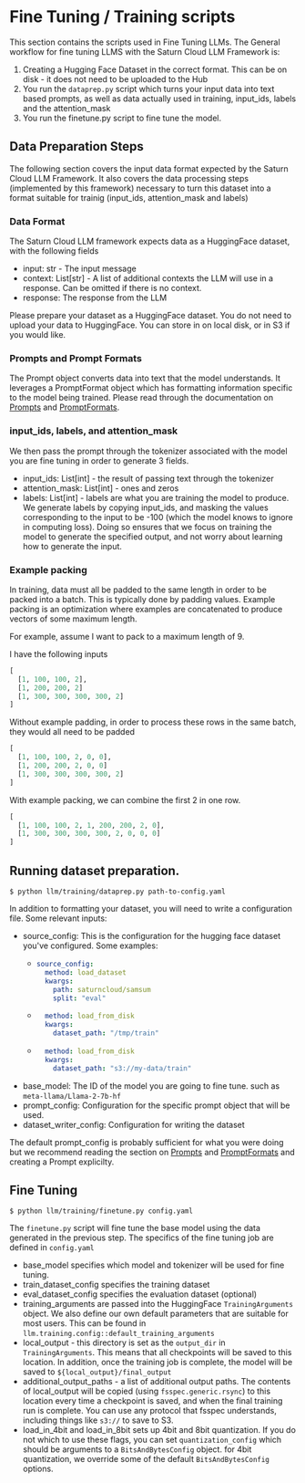 # Fine Tuning / Training scripts

This section contains the scripts used in Fine Tuning LLMs. 
The General workflow for fine tuning LLMS with the Saturn Cloud LLM Framework is:

1. Creating a Hugging Face Dataset in the correct format. This can be on disk - it does not need
   to be uploaded to the Hub
2. You run the `dataprep.py` script which turns your input data into text based prompts, as well as
   data actually used in training, input_ids, labels and the attention_mask
3. You run the finetune.py script to fine tune the model.


## Data Preparation Steps

The following section covers the input data format expected by the Saturn Cloud LLM Framework.
It also covers the data processing steps (implemented by this framework) necessary to turn this
dataset into a format suitable for trainig (input_ids, attention_mask and labels)

### Data Format

The Saturn Cloud LLM framework expects data as a HuggingFace dataset, with the following fields
- input: str - The input message
- context: List[str] - A list of additional contexts the LLM will use in a response. Can be omitted
  if there is no context.
- response: The response from the LLM

Please prepare your dataset as a HuggingFace dataset. You do not need to upload your data to
HuggingFace. You can store in on local disk, or in S3 if you would like.

### Prompts and Prompt Formats

The Prompt object converts data into text that the model understands. It leverages a PromptFormat
object which has formatting information specific to the model being trained. Please read 
through the documentation on [Prompts](../../README.md#prompts) and
[PromptFormats](../../README.md#prompt-format).


### input_ids, labels, and attention_mask

We then pass the prompt through the tokenizer associated with the model you are fine tuning in order
to generate 3 fields.

- input_ids: List[int] - the result of passing text through the tokenizer
- attention_mask: List[int] - ones and zeros
- labels: List[int] - labels are what you are training the model to produce. We generate labels
  by copying input_ids, and masking the values corresponding to the input to be -100 (which the model
  knows to ignore in computing loss). Doing so ensures that we focus on training the model to
  generate the specified output, and not worry about learning how to generate the input.

### Example packing

In training, data must all be padded to the same length in order to be packed into a batch. This
is typically done by padding values. Example packing is an optimization where examples are concatenated
to produce vectors of some maximum length.

For example, assume I want to pack to a maximum length of 9.

I have the following inputs

```python
[
  [1, 100, 100, 2],
  [1, 200, 200, 2]
  [1, 300, 300, 300, 300, 2]
]
```

Without example padding, in order to process these rows in the same batch, they would all need to
be padded

```python
[
  [1, 100, 100, 2, 0, 0],
  [1, 200, 200, 2, 0, 0]
  [1, 300, 300, 300, 300, 2]
]
```

With example packing, we can combine the first 2 in one row.

```python
[
  [1, 100, 100, 2, 1, 200, 200, 2, 0],
  [1, 300, 300, 300, 300, 2, 0, 0, 0]
]
```

## Running dataset preparation.

```
$ python llm/training/dataprep.py path-to-config.yaml
```

In addition to formatting your dataset, you will need to write a configuration file. Some relevant
inputs:

- source_config: This is the configuration for the hugging face dataset you've configured. Some 
  examples:
  - ```yaml
    source_config:
      method: load_dataset
      kwargs:
        path: saturncloud/samsum
        split: "eval"
    ```
  - ```yaml
      method: load_from_disk
      kwargs:
        dataset_path: "/tmp/train"
    ```
  - ```yaml
      method: load_from_disk
      kwargs:
        dataset_path: "s3://my-data/train"
    ```    
- base_model: The ID of the model you are going to fine tune. such as `meta-llama/Llama-2-7b-hf`
- prompt_config: Configuration for the specific prompt object that will be used.
- dataset_writer_config: Configuration for writing the dataset

The default prompt_config is probably sufficient for what you were doing but we recommend
reading the section on [Prompts](../../README.md#prompts) and
[PromptFormats](../../README.md#prompt-format) and creating a Prompt explicilty.


## Fine Tuning

```
$ python llm/training/finetune.py config.yaml
```

The `finetune.py` script will fine tune the base model using the data generated in the previous step.
The specifics of the fine tuning job are defined in `config.yaml`

- base_model specifies which model and tokenizer will be used for fine tuning.
- train_dataset_config specifies the training dataset
- eval_dataset_config specifies the evaluation dataset (optional)
- training_arguments are passed into the HuggingFace `TrainingArguments` object.
  We also define our own default parameters that are suitable for most users.
  This can be found in `llm.training.config::default_training_arguments`
- local_output - this directory is set as the `output_dir` in `TrainingArguments`.
  This means that all checkpoints will be saved to this location. In addition, once
  the training job is complete, the model will be saved to `${local_output}/final_output`
- additional_output_paths - a list of additional output paths. The contents of
  local_output will be copied (using `fsspec.generic.rsync`) to this location every time
  a checkpoint is saved, and when the final training run is complete. You can use
  any protocol that fsspec understands, including things like `s3://` to save to S3.
- load_in_4bit and load_in_8bit sets up 4bit and 8bit quantization. If you do not
  which to use these flags, you can set `quantization_config` which should be arguments
  to a `BitsAndBytesConfig` object. for 4bit quantization, we override some of the
  default `BitsAndBytesConfig` options.
